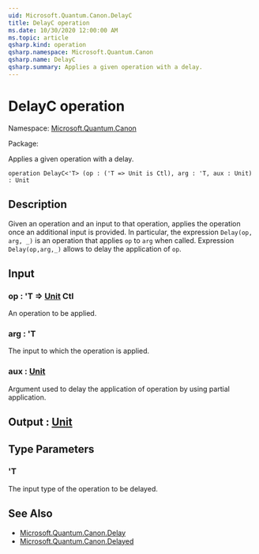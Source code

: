 ```yaml
---
uid: Microsoft.Quantum.Canon.DelayC
title: DelayC operation
ms.date: 10/30/2020 12:00:00 AM
ms.topic: article
qsharp.kind: operation
qsharp.namespace: Microsoft.Quantum.Canon
qsharp.name: DelayC
qsharp.summary: Applies a given operation with a delay.
---
```


# DelayC operation

Namespace: [Microsoft.Quantum.Canon](xref:Microsoft.Quantum.Canon)

Package: [](https://nuget.org/packages/)


Applies a given operation with a delay.

```qsharp
operation DelayC<'T> (op : ('T => Unit is Ctl), arg : 'T, aux : Unit) : Unit
```


## Description

Given an operation and an input to that operation, appliesthe operation once an additional input is provided.In particular, the expression `Delay(op, arg, _)` is an operation thatapplies `op` to `arg` when called.Expression `Delay(op,arg,_)` allows to delay the application of `op`.

## Input

### op : 'T => [Unit](xref:microsoft.quantum.lang-ref.unit) Ctl

An operation to be applied.


### arg : 'T

The input to which the operation is applied.


### aux : [Unit](xref:microsoft.quantum.lang-ref.unit)

Argument used to delay the application of operation by usingpartial application.



## Output : [Unit](xref:microsoft.quantum.lang-ref.unit)



## Type Parameters

### 'T

The input type of the operation to be delayed.

## See Also

- [Microsoft.Quantum.Canon.Delay](xref:Microsoft.Quantum.Canon.Delay)
- [Microsoft.Quantum.Canon.Delayed](xref:Microsoft.Quantum.Canon.Delayed)